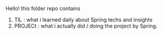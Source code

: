 Hello! this folder repo contains
1. TIL : what i learned daily about Spring techs and insights
2. PROJECt : what i actually did / doing the project by Spring.
